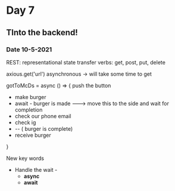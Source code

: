 # Day 7

## TInto the backend!

### Date 10-5-2021

REST: representational state transfer
verbs: get, post, put, delete

axious.get('url')
asynchronous -> will take some time to get


gotToMcDs = async () => {
push the button
  - make burger
  - await - burger is made ---> move this to the side and wait for completion
  - check our phone email
  - check ig
  - -- ( burger is complete)
  - receive burger

}


New key words
  - Handle the wait -
    - **async**
    - **await**